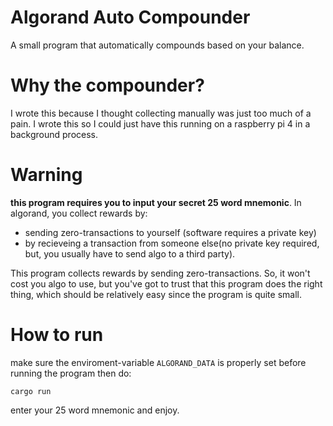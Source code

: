 # Algorand Auto Compounder
A small program that automatically compounds based on your balance.

# Why the compounder?
I wrote this because I thought collecting manually was just too much of a pain. I wrote this so I could just have this running on a raspberry pi 4 in a background process.

# Warning
**this program requires you to input your secret 25 word mnemonic**.
In algorand, you collect rewards by:
* sending zero-transactions to yourself (software requires a private key)
* by recieveing a transaction from someone else(no private key required, but, you usually have to send algo to a third party). 

This program collects rewards by sending zero-transactions. So, it won't cost you algo to use, but you've got to trust that this program does the right thing, which should be relatively easy since the program is quite small. 

# How to run 
make sure the enviroment-variable `ALGORAND_DATA` is properly set before running the program then do:
```
cargo run
```
enter your 25 word mnemonic and enjoy.